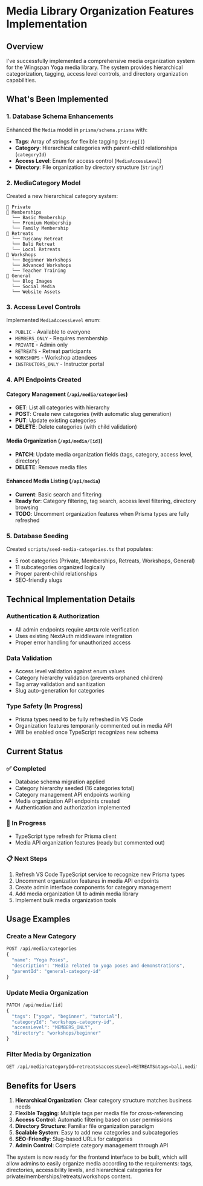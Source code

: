 # Media Library Organization Features Implementation

## Overview
I've successfully implemented a comprehensive media organization system for the Wingspan Yoga media library. The system provides hierarchical categorization, tagging, access level controls, and directory organization capabilities.

## What's Been Implemented

### 1. Database Schema Enhancements
Enhanced the `Media` model in `prisma/schema.prisma` with:
- **Tags**: Array of strings for flexible tagging (`String[]`)
- **Category**: Hierarchical categories with parent-child relationships (`categoryId`)
- **Access Level**: Enum for access control (`MediaAccessLevel`)
- **Directory**: File organization by directory structure (`String?`)

### 2. MediaCategory Model
Created a new hierarchical category system:
```
📁 Private
📁 Memberships
  └── Basic Membership
  └── Premium Membership
  └── Family Membership
📁 Retreats
  └── Tuscany Retreat
  └── Bali Retreat
  └── Local Retreats
📁 Workshops
  └── Beginner Workshops
  └── Advanced Workshops
  └── Teacher Training
📁 General
  └── Blog Images
  └── Social Media
  └── Website Assets
```

### 3. Access Level Controls
Implemented `MediaAccessLevel` enum:
- `PUBLIC` - Available to everyone
- `MEMBERS_ONLY` - Requires membership
- `PRIVATE` - Admin only
- `RETREATS` - Retreat participants
- `WORKSHOPS` - Workshop attendees
- `INSTRUCTORS_ONLY` - Instructor portal

### 4. API Endpoints Created

#### Category Management (`/api/media/categories`)
- **GET**: List all categories with hierarchy
- **POST**: Create new categories (with automatic slug generation)
- **PUT**: Update existing categories
- **DELETE**: Delete categories (with child validation)

#### Media Organization (`/api/media/[id]`)
- **PATCH**: Update media organization fields (tags, category, access level, directory)
- **DELETE**: Remove media files

#### Enhanced Media Listing (`/api/media`)
- **Current**: Basic search and filtering
- **Ready for**: Category filtering, tag search, access level filtering, directory browsing
- **TODO**: Uncomment organization features when Prisma types are fully refreshed

### 5. Database Seeding
Created `scripts/seed-media-categories.ts` that populates:
- 5 root categories (Private, Memberships, Retreats, Workshops, General)
- 11 subcategories organized logically
- Proper parent-child relationships
- SEO-friendly slugs

## Technical Implementation Details

### Authentication & Authorization
- All admin endpoints require `ADMIN` role verification
- Uses existing NextAuth middleware integration
- Proper error handling for unauthorized access

### Data Validation
- Access level validation against enum values
- Category hierarchy validation (prevents orphaned children)
- Tag array validation and sanitization
- Slug auto-generation for categories

### Type Safety (In Progress)
- Prisma types need to be fully refreshed in VS Code
- Organization features temporarily commented out in media API
- Will be enabled once TypeScript recognizes new schema

## Current Status

### ✅ Completed
- Database schema migration applied
- Category hierarchy seeded (16 categories total)
- Category management API endpoints working
- Media organization API endpoints created
- Authentication and authorization implemented

### 🔄 In Progress
- TypeScript type refresh for Prisma client
- Media API organization features (ready but commented out)

### 📋 Next Steps
1. Refresh VS Code TypeScript service to recognize new Prisma types
2. Uncomment organization features in media API endpoints
3. Create admin interface components for category management
4. Add media organization UI to admin media library
5. Implement bulk media organization tools

## Usage Examples

### Create a New Category
```typescript
POST /api/media/categories
{
  "name": "Yoga Poses",
  "description": "Media related to yoga poses and demonstrations",
  "parentId": "general-category-id"
}
```

### Update Media Organization
```typescript
PATCH /api/media/[id]
{
  "tags": ["yoga", "beginner", "tutorial"],
  "categoryId": "workshops-category-id",
  "accessLevel": "MEMBERS_ONLY",
  "directory": "workshops/beginner"
}
```

### Filter Media by Organization
```typescript
GET /api/media?categoryId=retreats&accessLevel=RETREATS&tags=bali,meditation
```

## Benefits for Users

1. **Hierarchical Organization**: Clear category structure matches business needs
2. **Flexible Tagging**: Multiple tags per media file for cross-referencing
3. **Access Control**: Automatic filtering based on user permissions
4. **Directory Structure**: Familiar file organization paradigm
5. **Scalable System**: Easy to add new categories and subcategories
6. **SEO-Friendly**: Slug-based URLs for categories
7. **Admin Control**: Complete category management through API

The system is now ready for the frontend interface to be built, which will allow admins to easily organize media according to the requirements: tags, directories, accessibility levels, and hierarchical categories for private/memberships/retreats/workshops content.
